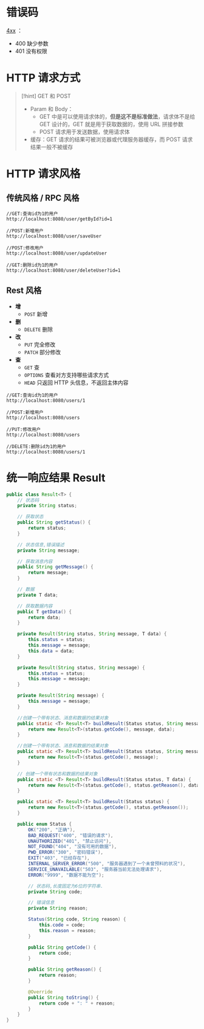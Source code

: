 
# 错误码

<u>4xx</u> ：
- 400 缺少参数
- 401 没有权限

# HTTP 请求方式
>[!hint] GET 和 POST
>- Param 和 Body：
>	- GET 中是可以使用请求体的，**但是这不是标准做法**，请求体不是给 GET 设计的，GET 就是用于获取数据的，使用 URL 拼接参数
>	- POST 请求用于发送数据，使用请求体
>- 缓存：GET 请求的结果可被浏览器或代理服务器缓存，而 POST 请求结果一般不被缓存


# HTTP 请求风格
## 传统风格 / RPC 风格
```
//GET:查询id为1的用户
http://localhost:8080/user/getById?id=1

//POST:新增用户
http://localhost:8080/user/saveUser

//POST:修改用户
http://localhost:8080/user/updateUser

//GET:删除id为1的用户
http://localhost:8080/user/deleteUser?id=1
```

## Rest 风格
- **增**
	- `POST` 新增
- **删**
	- `DELETE` 删除
- **改**
	- `PUT` 完全修改
	- `PATCH` 部分修改
- **查**
	- `GET` 查
	- `OPTIONS` 查看对方支持哪些请求方式
	- `HEAD` 只返回 HTTP 头信息，不返回主体内容

```
//GET:查询id为1的用户
http://localhost:8080/users/1

//POST:新增用户
http://localhost:8080/users

//PUT:修改用户
http://localhost:8080/users

//DELETE:删除id为1的用户
http://localhost:8080/users/1
```

# 统一响应结果 Result
```java
public class Result<T> {
    // 状态码
    private String status;

    // 获取状态
    public String getStatus() {
        return status;
    }

    // 状态信息,错误描述
    private String message;

    // 获取消息内容
    public String getMessage() {
        return message;
    }

    // 数据
    private T data;

    // 获取数据内容
    public T getData() {
        return data;
    }

    private Result(String status, String message, T data) {
        this.status = status;
        this.message = message;
        this.data = data;
    }

    private Result(String status, String message) {
        this.status = status;
        this.message = message;
    }

    private Result(String message) {
        this.message = message;
    }

    //创建一个带有状态、消息和数据的结果对象
    public static <T> Result<T> buildResult(Status status, String message, T data) {
        return new Result<T>(status.getCode(), message, data);
    }

    //创建一个带有状态、消息和数据的结果对象
    public static <T> Result<T> buildResult(Status status, String message) {
        return new Result<T>(status.getCode(), message);
    }

    // 创建一个带有状态和数据的结果对象
    public static <T> Result<T> buildResult(Status status, T data) {
        return new Result<T>(status.getCode(), status.getReason(), data);
    }

    public static <T> Result<T> buildResult(Status status) {
        return new Result<T>(status.getCode(), status.getReason());
    }

    public enum Status {
        OK("200", "正确"),
        BAD_REQUEST("400", "错误的请求"),
        UNAUTHORIZED("401", "禁止访问"),
        NOT_FOUND("404", "没有可用的数据"),
        PWD_ERROR("300", "密码错误"),
        EXIT("403", "已经存在"),
        INTERNAL_SERVER_ERROR("500", "服务器遇到了一个未曾预料的状况"),
        SERVICE_UNAVAILABLE("503", "服务器当前无法处理请求"),
        ERROR("9999", "数据不能为空");

        // 状态码,长度固定为6位的字符串.
        private String code;

        // 错误信息
        private String reason;

        Status(String code, String reason) {
            this.code = code;
            this.reason = reason;
        }

        public String getCode() {
            return code;
        }

        public String getReason() {
            return reason;
        }

        @Override
        public String toString() {
            return code + ": " + reason;
        }
    }
}
```